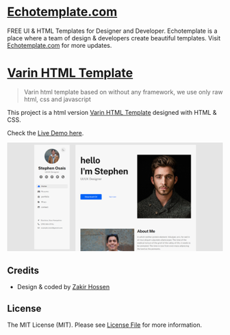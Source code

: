# [Echotemplate.com](https://echotemplate.com)
FREE UI & HTML Templates for Designer and Developer. Echotemplate is a place where a team of design & developers create beautiful templates. Visit [Echotemplate.com](https://echotemplate.com) for more updates.

# [Varin HTML Template](https://www.echotemplate.com/templates/varin-html-template)

> Varin html template based on without any framework, we use only raw html, css and javascript

This project is a html version [Varin HTML Template](http://echotemplate.com) designed with HTML & CSS.

Check the [Live Demo here](https://vcard-personal-portfolio.netlify.app/).

![](screenshot.png)

## Credits
- Design & coded by [Zakir Hossen](https://github.com/devzakir)

## License
The MIT License (MIT). Please see [License File](LICENSE.md) for more information.
